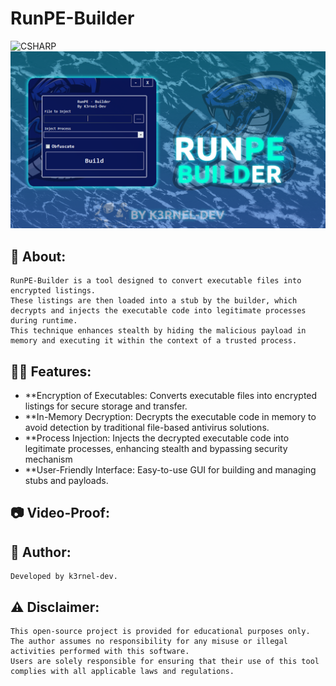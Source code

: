 

# RunPE-Builder
![CSHARP](https://img.shields.io/badge/Language-CSHARP-aquamarine?style=for-the-badge&logo=CSHARP)
![Banner](banner.png)

## 👋 About:
```
RunPE-Builder is a tool designed to convert executable files into encrypted listings. 
These listings are then loaded into a stub by the builder, which decrypts and injects the executable code into legitimate processes during runtime. 
This technique enhances stealth by hiding the malicious payload in memory and executing it within the context of a trusted process.
```
## 🏴‍☠️ Features:
- **Encryption of Executables: Converts executable files into encrypted listings for secure storage and transfer.
- **In-Memory Decryption: Decrypts the executable code in memory to avoid detection by traditional file-based antivirus solutions.
- **Process Injection: Injects the decrypted executable code into legitimate processes, enhancing stealth and bypassing security mechanism
- **User-Friendly Interface: Easy-to-use GUI for building and managing stubs and payloads.

## 📷 Video-Proof:


## 👤 Author:
```
Developed by k3rnel-dev.
```

## ⚠️ Disclaimer:
```
This open-source project is provided for educational purposes only. 
The author assumes no responsibility for any misuse or illegal activities performed with this software.
Users are solely responsible for ensuring that their use of this tool complies with all applicable laws and regulations.
```